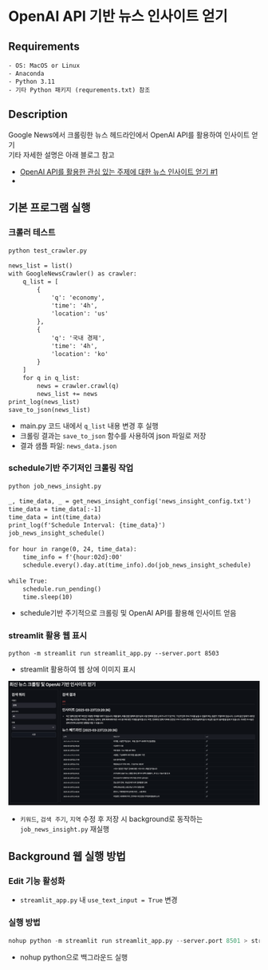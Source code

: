 # OpenAI API 기반 뉴스 인사이트 얻기

## Requirements
```
- OS: MacOS or Linux
- Anaconda
- Python 3.11
- 기타 Python 패키지 (requrements.txt) 참조
```

## Description
Google News에서 크롤링한 뉴스 헤드라인에서 OpenAI API를 활용하여 인사이트 얻기<br>
기타 자세한 설명은 아래 블로그 참고
- [OpenAI API를 활용한 관심 있는 주제에 대한 뉴스 인사이트 얻기 #1]()
- []()

## 기본 프로그램 실행
### 크롤러 테스트
```
python test_crawler.py
```
```
news_list = list()
with GoogleNewsCrawler() as crawler:
    q_list = [
        {
            'q': 'economy',
            'time': '4h',
            'location': 'us'
        },
        {
            'q': '국내 경제',
            'time': '4h',
            'location': 'ko'
        }
    ]
    for q in q_list:
        news = crawler.crawl(q)
        news_list += news
print_log(news_list)
save_to_json(news_list)
```
- main.py 코드 내에서 `q_list` 내용 변경 후 실행
- 크롤링 결과는 `save_to_json` 함수를 사용하여 json 파일로 저장
- 결과 샘플 파일: `news_data.json`

### schedule기반 주기저인 크롤링 작업
```
python job_news_insight.py
```
```
_, time_data, _ = get_news_insight_config('news_insight_config.txt')
time_data = time_data[:-1]
time_data = int(time_data)
print_log(f'Schedule Interval: {time_data}')
job_news_insight_schedule()

for hour in range(0, 24, time_data):
    time_info = f'{hour:02d}:00'
    schedule.every().day.at(time_info).do(job_news_insight_schedule)

while True:
    schedule.run_pending()
    time.sleep(10)
```
- schedule기반 주기적으로 크롤링 및 OpenAI API를 활용해 인사이트 얻음

### streamlit 활용 웹 표시
```
python -m streamlit run streamlit_app.py --server.port 8503
```
- streamlit 활용하여 웹 상에 이미지 표시

![streamlit_image](image/streamlit_image.png)
- `키워드`, `검색 주기`, `지역` 수정 후 저장 시 background로 동작하는 `job_news_insight.py` 재실행

## Background 웹 실행 방법
### Edit 기능 활성화
- `streamlit_app.py` 내 `use_text_input = True` 변경
### 실행 방법
```python
nohup python -m streamlit run streamlit_app.py --server.port 8501 > streamlit.log 2>&1 &; disown;
```
- nohup python으로 백그라운드 실행
